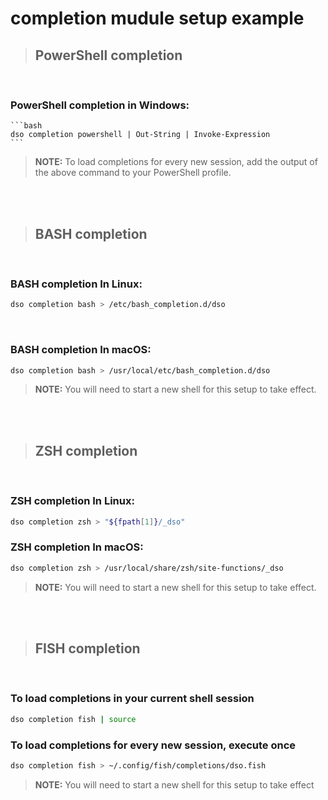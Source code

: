# completion mudule setup example

> ## PowerShell completion
<br>

### PowerShell completion in Windows:

    ```bash
    dso completion powershell | Out-String | Invoke-Expression
    ```

> **NOTE:** To load completions for every new session, add the output of the above command to your PowerShell profile.
>
<br>
<br>

> ## BASH completion
<br>

### BASH completion In Linux:
```bash
dso completion bash > /etc/bash_completion.d/dso
```
<br>

### BASH completion In macOS:
```bash
dso completion bash > /usr/local/etc/bash_completion.d/dso
```

> **NOTE:** You will need to start a new shell for this setup to take effect.

<br>
<br>

> ## ZSH completion
<br>

### ZSH completion In Linux:
```bash
dso completion zsh > "${fpath[1]}/_dso"
```

### ZSH completion In macOS:
```bash
dso completion zsh > /usr/local/share/zsh/site-functions/_dso
```

> **NOTE:** You will need to start a new shell for this setup to take effect.

<br>
<br>

> ## FISH completion
<br>

### To load completions in your current shell session
```bash
dso completion fish | source
```

### To load completions for every new session, execute once
```bash
dso completion fish > ~/.config/fish/completions/dso.fish
```

> **NOTE:** You will need to start a new shell for this setup to take effect
